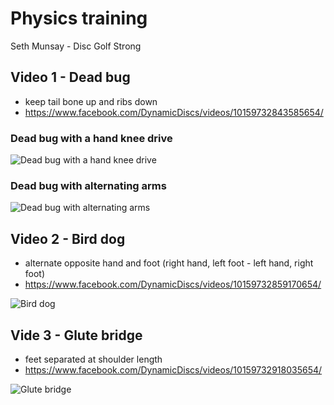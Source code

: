 # Physics training

Seth Munsay - Disc Golf Strong

## Video 1 - Dead bug

- keep tail bone up and ribs down
- https://www.facebook.com/DynamicDiscs/videos/10159732843585654/

### Dead bug with a hand knee drive

![Dead bug with a hand knee drive](https://github.com/janimattiellonen/frisbeegolf-paivakirja-2017/blob/master/files/images/deadbug%20with%20a%20hand%20knee%20drive.png)

### Dead bug with alternating arms

![Dead bug with alternating arms](https://github.com/janimattiellonen/frisbeegolf-paivakirja-2017/blob/master/files/images/deadbug%20with%20alternating%20arms.png)

## Video 2 - Bird dog

- alternate opposite hand and foot (right hand, left foot - left hand, right foot)
- https://www.facebook.com/DynamicDiscs/videos/10159732859170654/

![Bird dog](https://github.com/janimattiellonen/frisbeegolf-paivakirja-2017/blob/master/files/images/bird-dog.png)

## Vide 3 - Glute bridge

- feet separated at shoulder length
- https://www.facebook.com/DynamicDiscs/videos/10159732918035654/

![Glute bridge](https://github.com/janimattiellonen/frisbeegolf-paivakirja-2017/blob/master/files/images/glute-bridge.jpg)
